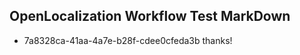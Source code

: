 ## OpenLocalization Workflow Test MarkDown
* 7a8328ca-41aa-4a7e-b28f-cdee0cfeda3b thanks!

<!--HONumber=Aug16_HO4-->


